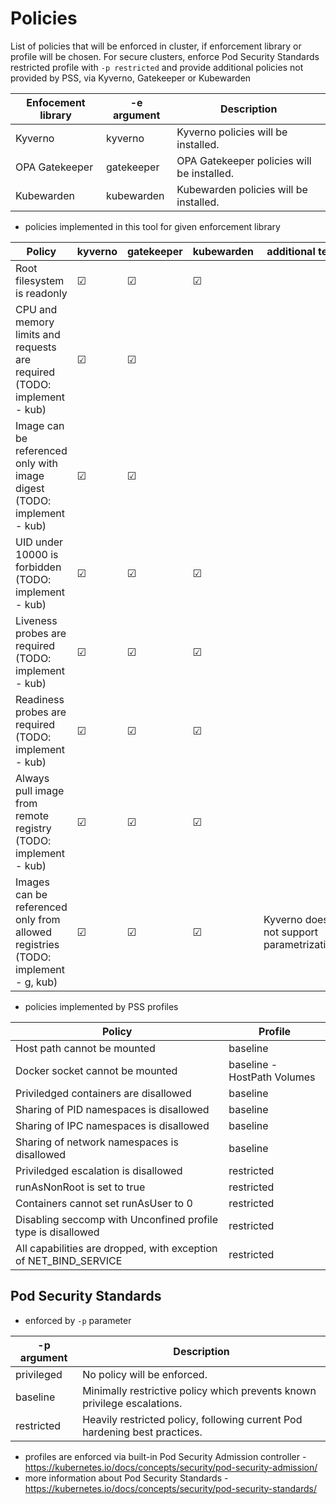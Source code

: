 # Policies
List of policies that will be enforced in cluster, if enforcement library or profile will be chosen.
For secure clusters, enforce Pod Security Standards restricted profile with `-p restricted` and provide additional policies not provided by PSS, via Kyverno, Gatekeeper or Kubewarden

| Enfocement library | -e argument | Description                                |
|--------------------|-------------|--------------------------------------------|
| Kyverno            | kyverno     | Kyverno policies will be installed.        |
| OPA Gatekeeper     | gatekeeper  | OPA Gatekeeper policies will be installed. |
| Kubewarden         | kubewarden  | Kubewarden policies will be installed.     |

- policies implemented in this tool for given enforcement library

| Policy               | kyverno  | gatekeeper | kubewarden |  additional text |
|----------------------|----------|------------|------------|------------------|
| Root filesystem is readonly | &#x2611; | &#x2611;   | &#x2611;   | |
| CPU and memory limits and requests are required (TODO: implement - kub) | &#x2611;   | &#x2611;   | | |
| Image can be referenced only with image digest (TODO: implement - kub) | &#x2611;   | &#x2611;   | | |
| UID under 10000 is forbidden (TODO: implement - kub) | &#x2611;  | &#x2611;   | &#x2611;   |  | |
| Liveness probes are required (TODO: implement - kub) | &#x2611;  | &#x2611;   | &#x2611;   |  | |
| Readiness probes are required (TODO: implement - kub) | &#x2611;  | &#x2611;   | &#x2611;   |  | |
| Always pull image from remote registry (TODO: implement - kub) | &#x2611;  | &#x2611;   | &#x2611;   |  | |
| Images can be referenced only from allowed registries (TODO: implement - g, kub) | &#x2611; | &#x2611;   | &#x2611;   | Kyverno does not support parametrization. |


- policies implemented by PSS profiles

| Policy               | Profile  |
|----------------------|----------|
| Host path cannot be mounted | baseline |
| Docker socket cannot be mounted | baseline - HostPath Volumes |
| Priviledged containers are disallowed | baseline |
| Sharing of PID namespaces is disallowed | baseline |
| Sharing of IPC namespaces is disallowed | baseline |
| Sharing of network namespaces is disallowed | baseline |
| Priviledged escalation is disallowed | restricted |
| runAsNonRoot is set to true | restricted |
| Containers cannot set runAsUser to 0 | restricted |
| Disabling seccomp with Unconfined profile type is disallowed | restricted |
| All capabilities are dropped, with exception of NET_BIND_SERVICE | restricted |



## Pod Security Standards 
- enforced by `-p` parameter

 | -p argument | Description                                                                |
 |-------------|----------------------------------------------------------------------------|
 | privileged  | No policy will be enforced.                                                |
 | baseline    | Minimally restrictive policy which prevents known privilege escalations.   |
 | restricted  | Heavily restricted policy, following current Pod hardening best practices. |

- profiles are enforced via built-in Pod Security Admission controller - https://kubernetes.io/docs/concepts/security/pod-security-admission/
- more information about Pod Security Standards - https://kubernetes.io/docs/concepts/security/pod-security-standards/